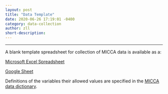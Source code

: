 ```yaml
---
layout: post
title: "Data Template"
date: 2020-06-26 17:19:01 -0400
category: data-collection
author: zll
short-description:  
---
```


-----

A blank template spreadsheet for collection of MICCA data is available as a:

[Microsoft Excel Spreadsheet](https://drive.google.com/file/d/1XjvZgGzlcTAw0L2wgu3By0zOCq5It_rB/view)

[Google Sheet](https://docs.google.com/spreadsheets/d/1Vk4WWSx5U2AF28FE2eMHKuCNW2Ea1I5-2bEGN7P5qCI/edit#gid=0)


Definitions of the variables their allowed values are specified in the [MICCA data dictionary](https://drive.google.com/file/d/1S29xBrtnBHl-4IqUFSSOOOza7ekrqY0i/view?usp=sharing).


